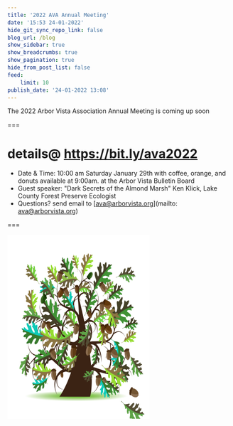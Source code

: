 ```yaml
---
title: '2022 AVA Annual Meeting'
date: '15:53 24-01-2022'
hide_git_sync_repo_link: false
blog_url: /blog
show_sidebar: true
show_breadcrumbs: true
show_pagination: true
hide_from_post_list: false
feed:
    limit: 10
publish_date: '24-01-2022 13:08'
---
```


<div class="bg-success">The 2022 Arbor Vista Association Annual  Meeting is coming up soon</div>

===
# details@ https://bit.ly/ava2022

- Date & Time: 10:00 am  Saturday January 29th with coffee, orange, and donuts available at 9:00am. at the Arbor Vista Bulletin Board 
- Guest speaker: "Dark Secrets of the Almond Marsh"  Ken Klick, Lake County Forest Preserve Ecologist
- Questions?  send email to [ava@arborvista.org](mailto: ava@arborvista.org)

===



![image](Oak_Tree.png)
